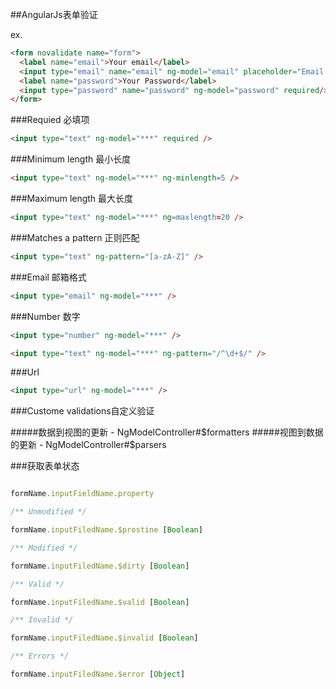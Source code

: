 ##AngularJs表单验证

ex.
```HTML
<form novalidate name="form">
  <label name="email">Your email</label>
  <input type="email" name="email" ng-model="email" placeholder="Email Address" />
  <label name="password">Your Password</label>
  <input type="password" name="password" ng-model="password" required/>
</form>
```
###Requied
必填项
```HTML
<input type="text" ng-model="***" required />
```
###Minimum length
最小长度
```HTML
<input type="text" ng-model="***" ng-minlength=5 />
```
###Maximum length
最大长度
```HTML
<input type="text" ng-model="***" ng=maxlength=20 />
```
###Matches a pattern
正则匹配
```HTML
<input type="text" ng-pattern="[a-zA-Z]" />
```
###Email
邮箱格式
```HTML
<input type="email" ng-model="***" />
```
###Number
数字
```HTML
<input type="number" ng-model="***" />

<input type="text" ng-model="***" ng-pattern="/^\d+$/" />
```
###Url
```HTML
<input type="url" ng-model="***" />
```

###Custome validations自定义验证

#####数据到视图的更新 
    - NgModelController#$formatters
#####视图到数据的更新
    - NgModelController#$parsers

###获取表单状态
```javascript

formName.inputFieldName.property

/** Unmodified */

formName.inputFiledName.$prostine [Boolean]

/** Modified */

formName.inputFiledName.$dirty [Boolean]

/** Valid */

formName.inputFiledName.$valid [Boolean]

/** Invalid */

formName.inputFiledName.$invalid [Boolean]

/** Errors */

formName.inputFiledName.$error [Object]

```
